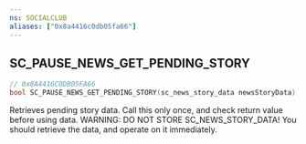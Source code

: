 ```yaml
---
ns: SOCIALCLUB
aliases: ["0x8a4416c0db05fa66"]
---
```

## SC_PAUSE_NEWS_GET_PENDING_STORY

```c
// 0x8A4416C0DB05FA66
bool SC_PAUSE_NEWS_GET_PENDING_STORY(sc_news_story_data newsStoryData);
```

Retrieves pending story data.
Call this only once, and check return value before using data. WARNING: DO NOT STORE SC_NEWS_STORY_DATA!  You should retrieve the data, and operate on it immediately.

